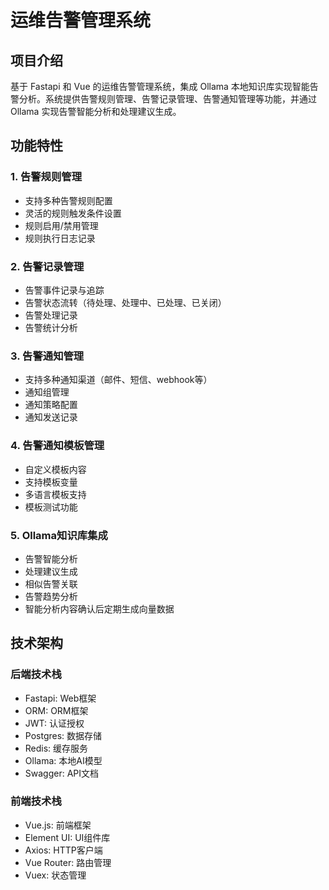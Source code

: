 # 运维告警管理系统

## 项目介绍
基于 Fastapi 和 Vue 的运维告警管理系统，集成 Ollama 本地知识库实现智能告警分析。系统提供告警规则管理、告警记录管理、告警通知管理等功能，并通过 Ollama 实现告警智能分析和处理建议生成。

## 功能特性

### 1. 告警规则管理
- 支持多种告警规则配置
- 灵活的规则触发条件设置
- 规则启用/禁用管理
- 规则执行日志记录

### 2. 告警记录管理
- 告警事件记录与追踪
- 告警状态流转（待处理、处理中、已处理、已关闭）
- 告警处理记录
- 告警统计分析

### 3. 告警通知管理
- 支持多种通知渠道（邮件、短信、webhook等）
- 通知组管理
- 通知策略配置
- 通知发送记录

### 4. 告警通知模板管理
- 自定义模板内容
- 支持模板变量
- 多语言模板支持
- 模板测试功能

### 5. Ollama知识库集成
- 告警智能分析
- 处理建议生成
- 相似告警关联
- 告警趋势分析
- 智能分析内容确认后定期生成向量数据

## 技术架构

### 后端技术栈
- Fastapi: Web框架
- ORM: ORM框架
- JWT: 认证授权
- Postgres: 数据存储
- Redis: 缓存服务
- Ollama: 本地AI模型
- Swagger: API文档

### 前端技术栈
- Vue.js: 前端框架
- Element UI: UI组件库
- Axios: HTTP客户端
- Vue Router: 路由管理
- Vuex: 状态管理
